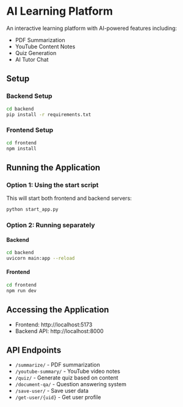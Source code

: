 # AI Learning Platform

An interactive learning platform with AI-powered features including:
- PDF Summarization
- YouTube Content Notes
- Quiz Generation
- AI Tutor Chat

## Setup

### Backend Setup
```bash
cd backend
pip install -r requirements.txt
```

### Frontend Setup
```bash
cd frontend
npm install
```

## Running the Application

### Option 1: Using the start script
This will start both frontend and backend servers:
```bash
python start_app.py
```

### Option 2: Running separately

#### Backend
```bash
cd backend
uvicorn main:app --reload
```

#### Frontend
```bash
cd frontend
npm run dev
```

## Accessing the Application
- Frontend: http://localhost:5173
- Backend API: http://localhost:8000

## API Endpoints
- `/summarize/` - PDF summarization
- `/youtube-summary/` - YouTube video notes
- `/quiz/` - Generate quiz based on content
- `/document-qa/` - Question answering system
- `/save-user/` - Save user data
- `/get-user/{uid}` - Get user profile 